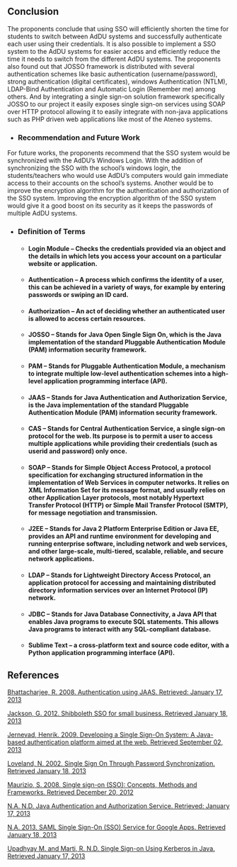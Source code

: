 ## Conclusion

The proponents conclude that using SSO will efficiently shorten the time for students to switch between
AdDU systems and successfully authenticate each user using their credentials. It is also possible to implement
a SSO system to the AdDU systems for easier access and efficiently reduce the time it needs to switch from
the different AdDU systems. The proponents also found out that JOSSO framework is distributed with several
authentication schemes like basic authentication (username/password), strong authentication (digital
certificates), windows Authentication (NTLM), LDAP-Bind Authentication and Automatic Login
(Remember me) among others. And by integrating a single sign-on solution framework specifically JOSSO to
our project it easily exposes single sign-on services using SOAP over HTTP protocol allowing it to easily
integrate with non-java applications such as PHP driven web applications like most of the Ateneo systems. 

- ### Recommendation and Future Work

For future works, the proponents recommend that the SSO system would be synchronized with the
AdDU’s Windows Login. With the addition of synchronizing the SSO with the school’s windows login, the
students/teachers who would use AdDU’s computers would gain immediate access to their accounts on the
school’s systems. Another would be to improve the encryption algorithm for the authentication and
authorization of the SSO system. Improving the encryption algorithm of the SSO system would give it a good
boost on its security as it keeps the passwords of multiple AdDU systems.

- ### Definition of Terms
	- #### <b>Login Module</b> – Checks the credentials provided via an object and the details in which lets you access your account on a particular website or application.
	- #### <b>Authentication</b> – A process which confirms the identity of a user, this can be achieved in a variety of ways, for example by entering passwords or swiping an ID card.
	- #### <b>Authorization</b> – An act of deciding whether an authenticated user is allowed to access certain resources.
	- #### <b>JOSSO</b> – Stands for Java Open Single Sign On, which is the Java implementation of the standard Pluggable Authentication Module (PAM) information security framework.
	- #### <b>PAM</b> – Stands for Pluggable Authentication Module, a mechanism to integrate multiple low-level authentication schemes into a high-level application programming interface (API).
	- #### <b>JAAS</b> – Stands for Java Authentication and Authorization Service, is the Java implementation of the standard Pluggable Authentication Module (PAM) information security framework.
	- #### <b>CAS</b> – Stands for Central Authentication Service, a single sign-on protocol for the web. Its purpose is to permit a user to access multiple applications while providing their credentials (such as userid and password) only once.
	- #### <b>SOAP</b> – Stands for Simple Object Access Protocol, a protocol specification for exchanging structured information in the implementation of Web Services in computer networks. It relies on XML Information Set for its message format, and usually relies on other Application Layer protocols, most notably Hypertext Transfer Protocol (HTTP) or Simple Mail Transfer Protocol (SMTP), for message negotiation and transmission.
	- #### <b>J2EE</b> – Stands for Java 2 Platform Enterprise Edition or Java EE, provides an API and runtime environment for developing and running enterprise software, including network and web services, and other large-scale, multi-tiered, scalable, reliable, and secure network applications.
	- #### <b>LDAP</b> – Stands for Lightweight Directory Access Protocol, an application protocol for accessing and maintaining distributed directory information services over an Internet Protocol (IP) network.
	- #### <b>JDBC</b> – Stands for Java Database Connectivity, a Java API that enables Java programs to execute SQL statements. This allows Java programs to interact with any SQL-compliant database.
	- #### <b>Sublime Text</b> – a cross-platform text and source code editor, with a Python application programming interface (API).

## References

[Bhattacharjee, R. 2008. Authentication using JAAS. Retrieved: January 17, 2013](http://www.javaranch.com/journal/2008/04/authentication-usingJAAS.html)

[Jackson, G. 2012. Shibboleth SSO for small business. Retrieved January 18, 2013](http://www.gavinj.net/2012/08/shibboleth-sso-for-small-business.html)

[Jernevad, Henrik. 2009. Developing a Single Sign-On System: A Java-based authentication platform
aimed at the web. Retrieved September 02, 2013](http://publications.lib.chalmers.se/records/fulltext/117173.pdf)

[Loveland, N. 2002. Single Sign On Through Password Synchronization. Retrieved January 18, 2013](http://www.sans.org/reading_room/whitepapers/authentication/single-sign-passwordsynchronization_140)

[Maurizio, S. 2008. Single sign-on (SSO): Concepts, Methods and Frameworks. Retrieved December 20, 2012](http://mauriziostorani.wordpress.com/2008/07/21/single-sign-on-sso-concepts-methodsand-frameworks/)

[N.A. N.D. Java Authentication and Authorization Service. Retrieved: January 17, 2013](http://en.wikipedia.org/wiki/Java_Authentication_and_Authorization_Service)

[N.A. 2013. SAML Single Sign-On (SSO) Service for Google Apps. Retrieved January 18, 2013](https://developers.google.com/google-apps/sso/saml_reference_implementation)

[Upadhyay M. and Marti, R. N.D. Single Sign-on Using Kerberos in Java. Retrieved January 17, 2013](http://download.java.net/jdk8/docs/technotes/guides/security/jgss/single-signon.htm)